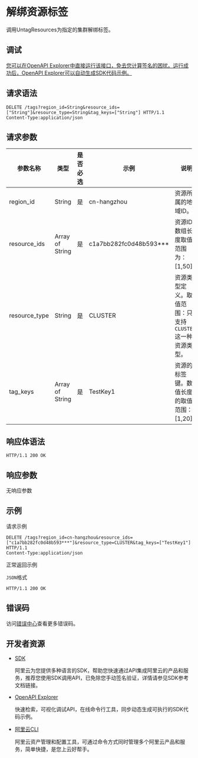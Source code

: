 # 解绑资源标签

调用UntagResources为指定的集群解绑标签。

## 调试

[您可以在OpenAPI Explorer中直接运行该接口，免去您计算签名的困扰。运行成功后，OpenAPI Explorer可以自动生成SDK代码示例。](https://api.aliyun.com/#product=CS&api=UntagResources&type=ROA&version=2015-12-15)

## 请求语法

```
DELETE /tags?region_id=String&resource_ids=["String"]&resource_type=String&tag_keys=["String"] HTTP/1.1
Content-Type:application/json
```

## 请求参数

|参数名称|类型|是否必选|示例|说明|
|----|--|----|--|--|
|region\_id|String|是|cn-hangzhou|资源所属的地域ID。 |
|resource\_ids|Array of String|是|c1a7bb282fc0d48b593\*\*\*|资源ID。数组长度取值范围为：\[1,50\]。 |
|resource\_type|String|是|CLUSTER|资源类型定义。取值范围：只支持`CLUSTER`这一种资源类型。 |
|tag\_keys|Array of String|是|TestKey1|资源的标签键。数值长度的取值范围：\[1,20\]。 |

## 响应体语法

```
HTTP/1.1 200 OK
```

## 响应参数

无响应参数

## 示例

请求示例

```
DELETE /tags?region_id=cn-hangzhou&resource_ids=["c1a7bb282fc0d48b593***"]&resource_type=CLUSTER&tag_keys=["TestKey1"] HTTP/1.1 
Content-Type:application/json
```

正常返回示例

`JSON`格式

```
HTTP/1.1 200 OK
```

## 错误码

访问[错误中心](https://error-center.aliyun.com/status/product/CS)查看更多错误码。

## 开发者资源

-   [SDK](https://next.api.aliyun.com/api-tools/sdk/CS?version=2015-12-15&)

    阿里云为您提供多种语言的SDK，帮助您快速通过API集成阿里云的产品和服务，推荐您使用SDK调用API，已免除您手动签名验证，详情请参见SDK参考文档链接。

-   [OpenAPI Explorer](https://next.api.aliyun.com/api/CS/2015-12-15/UntagResources)

    快速检索，可视化调试API，在线命令行工具，同步动态生成可执行的SDK代码示例。

-   [阿里云CLI](https://github.com/aliyun/aliyun-cli)

    阿里云资产管理和配置工具，可通过命令方式同时管理多个阿里云产品和服务，简单快捷，是您上云好帮手。


